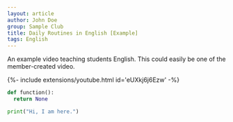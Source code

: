 ```yaml
---
layout: article
author: John Doe
group: Sample Club
title: Daily Routines in English [Example]
tags: English
---
```


An example video teaching students English. This could easily be one of the member-created video.

<div>{%- include extensions/youtube.html id='eUXkj6j6Ezw' -%}</div>

```python
def function():
  return None

print("Hi, I am here.")
```
